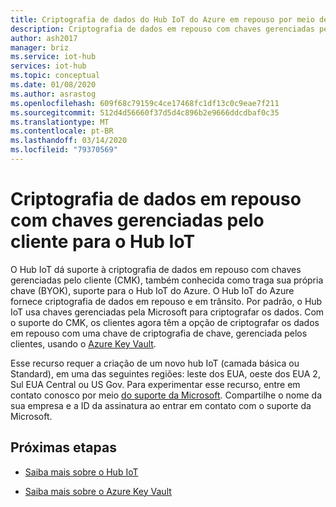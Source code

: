 ```yaml
---
title: Criptografia de dados do Hub IoT do Azure em repouso por meio de chaves gerenciadas pelo cliente | Microsoft Docs
description: Criptografia de dados em repouso com chaves gerenciadas pelo cliente para o Hub IoT
author: ash2017
manager: briz
ms.service: iot-hub
services: iot-hub
ms.topic: conceptual
ms.date: 01/08/2020
ms.author: asrastog
ms.openlocfilehash: 609f68c79159c4ce17468fc1df13c0c9eae7f211
ms.sourcegitcommit: 512d4d56660f37d5d4c896b2e9666ddcdbaf0c35
ms.translationtype: MT
ms.contentlocale: pt-BR
ms.lasthandoff: 03/14/2020
ms.locfileid: "79370569"
---
```

# <a name="encryption-of-data-at-rest-with-customer-managed-keys-for-iot-hub"></a>Criptografia de dados em repouso com chaves gerenciadas pelo cliente para o Hub IoT

O Hub IoT dá suporte à criptografia de dados em repouso com chaves gerenciadas pelo cliente (CMK), também conhecida como traga sua própria chave (BYOK), suporte para o Hub IoT do Azure. O Hub IoT do Azure fornece criptografia de dados em repouso e em trânsito. Por padrão, o Hub IoT usa chaves gerenciadas pela Microsoft para criptografar os dados. Com o suporte do CMK, os clientes agora têm a opção de criptografar os dados em repouso com uma chave de criptografia de chave, gerenciada pelos clientes, usando o [Azure Key Vault](https://azure.microsoft.com/services/key-vault/).

Esse recurso requer a criação de um novo hub IoT (camada básica ou Standard), em uma das seguintes regiões: leste dos EUA, oeste dos EUA 2, Sul EUA Central ou US Gov. Para experimentar esse recurso, entre em contato conosco por meio [do suporte da Microsoft](https://azure.microsoft.com/support/create-ticket/). Compartilhe o nome da sua empresa e a ID da assinatura ao entrar em contato com o suporte da Microsoft.

## <a name="next-steps"></a>Próximas etapas

* [Saiba mais sobre o Hub IoT](https://docs.microsoft.com/azure/iot-hub/about-iot-hub)

* [Saiba mais sobre o Azure Key Vault](https://docs.microsoft.com/azure/key-vault/key-vault-overview)
